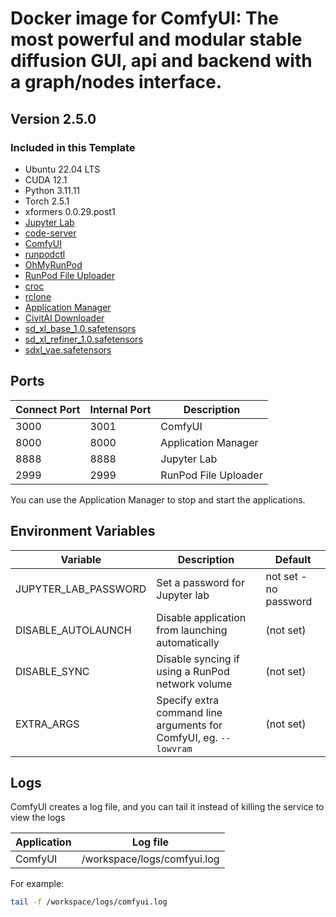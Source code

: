 # Docker image for ComfyUI: The most powerful and modular stable diffusion GUI, api and backend with a graph/nodes interface.

## Version 2.5.0

### Included in this Template

* Ubuntu 22.04 LTS
* CUDA 12.1
* Python 3.11.11
* Torch 2.5.1
* xformers 0.0.29.post1
* [Jupyter Lab](https://github.com/jupyterlab/jupyterlab)
* [code-server](https://github.com/coder/code-server)
* [ComfyUI](https://github.com/comfyanonymous/ComfyUI)
* [runpodctl](https://github.com/runpod/runpodctl)
* [OhMyRunPod](https://github.com/kodxana/OhMyRunPod)
* [RunPod File Uploader](https://github.com/kodxana/RunPod-FilleUploader)
* [croc](https://github.com/schollz/croc)
* [rclone](https://rclone.org/)
* [Application Manager](https://github.com/ashleykleynhans/app-manager)
* [CivitAI Downloader](https://github.com/ashleykleynhans/civitai-downloader)
* [sd_xl_base_1.0.safetensors](
  https://huggingface.co/stabilityai/stable-diffusion-xl-base-1.0/resolve/main/sd_xl_base_1.0.safetensors)
* [sd_xl_refiner_1.0.safetensors](
  https://huggingface.co/stabilityai/stable-diffusion-xl-refiner-1.0/resolve/main/sd_xl_refiner_1.0.safetensors)
* [sdxl_vae.safetensors](
  https://huggingface.co/madebyollin/sdxl-vae-fp16-fix/resolve/main/sdxl_vae.safetensors)

## Ports

| Connect Port | Internal Port | Description          |
|--------------|---------------|----------------------|
| 3000         | 3001          | ComfyUI              |
| 8000         | 8000          | Application Manager  |
| 8888         | 8888          | Jupyter Lab          |
| 2999         | 2999          | RunPod File Uploader |

You can use the Application Manager to stop and start
the applications.

## Environment Variables

| Variable             | Description                                                       | Default               |
|----------------------|-------------------------------------------------------------------|-----------------------|
| JUPYTER_LAB_PASSWORD | Set a password for Jupyter lab                                    | not set - no password |
| DISABLE_AUTOLAUNCH   | Disable application from launching automatically                  | (not set)             |
| DISABLE_SYNC         | Disable syncing if using a RunPod network volume                  | (not set)             |
| EXTRA_ARGS           | Specify extra command line arguments for ComfyUI, eg. `--lowvram` | (not set)             |

## Logs

ComfyUI creates a log file, and you can tail it instead of
killing the service to view the logs

| Application          | Log file                    |
|----------------------|-----------------------------|
| ComfyUI              | /workspace/logs/comfyui.log |

For example:

```bash
tail -f /workspace/logs/comfyui.log
```